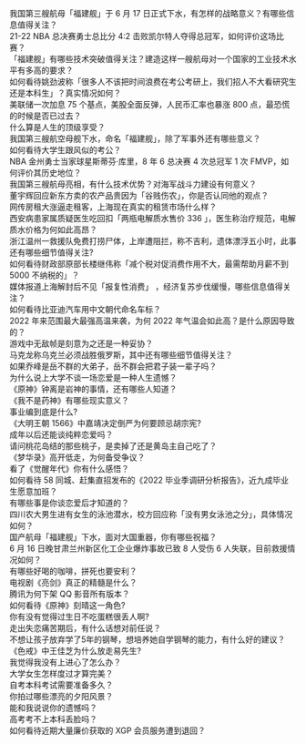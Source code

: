 我国第三艘航母「福建舰」于 6 月 17 日正式下水，有怎样的战略意义？有哪些信息值得关注？  
21-22 NBA 总决赛勇士总比分 4:2 击败凯尔特人夺得总冠军，如何评价这场比赛？  
「福建舰」有哪些技术突破值得关注？建造这样一艘航母对一个国家的工业技术水平有多高的要求？  
如何看待姚劲波称「很多人不该把时间浪费在考公考研上，我们招人不大看研究生还是本科生」？真实情况如何？  
美联储一次加息 75 个基点，美股全面反弹，人民币汇率也暴涨 800 点，最恐慌的时候是否已过去？  
什么算是人生的顶级享受？  
我国第三艘航空母舰下水，命名「福建舰」，除了军事外还有哪些意义？  
如何看待大学生跟风似的考公？  
NBA 金州勇士当家球星斯蒂芬·库里，8 年 6 总决赛 4 次总冠军 1 次 FMVP，如何评价其历史地位？  
我国第三艘航母亮相，有什么技术优势？对海军战斗力建设有何意义？  
董宇辉回应新东方卖的农产品贵因为「谷贱伤农」，你是否认同他的观点？  
网传房租大涨逼走租客，上海现在真实的租赁市场什么样？  
西安病患家属质疑医生吃回扣「两瓶电解质水售价 336 」，医生称治疗规范，电解质水价格为何如此高昂？  
浙江温州一救援队免费打捞尸体，上岸遭阻拦，称不吉利，遗体漂浮五小时，此事还有哪些细节值得关注?  
如何看待财政部原部长楼继伟称「减个税对促消费作用不大，最需帮助月薪不到 5000 不纳税的」？  
媒体报道上海解封后不见「报复性消费」 ，经济复苏步伐缓慢，哪些信息值得关注？  
如何看待比亚迪汽车用中文朝代命名车标？  
2022 年来范围最大最强高温来袭，为何 2022 年气温会如此高？是什么原因导致的？  
游戏中无敌帧是刻意为之还是一种妥协？  
马克龙称乌克兰必须战胜俄罗斯，其中还有哪些细节值得关注？  
如果乔峰是岳不群的大弟子，岳不群会把君子装一辈子吗？  
为什么说上大学不谈一场恋爱是一种人生遗憾？  
《原神》钟离是岩神的事情，还有哪些人知道？  
《我不是药神》有哪些现实意义？  
事业编到底是什么?  
《大明王朝 1566》中嘉靖决定倒严为何要顾忌胡宗宪?  
成年以后还能谈纯粹恋爱吗？  
请问桃花岛结的那些桃子，是卖掉了还是黄岛主自己吃了？  
《梦华录》高开低走，为何备受争议？  
看了《觉醒年代》你有什么感悟？  
如何看待 58 同城、赶集直招发布的《2022 毕业季调研分析报告》，近九成毕业生愿意加班？  
有哪些事是你谈恋爱后才知道的？  
四川农大男生进有女生的泳池潜水，校方回应称「没有男女泳池之分」，具体情况如何？  
国产航母「福建舰」下水，面对大国重器，你有哪些祝福？  
6 月 16 日晚甘肃兰州新区化工企业爆炸事故已致 8 人受伤 6 人失联，目前救援情况如何？  
有哪些好喝的咖啡，拼死也要安利？  
电视剧《亮剑》真正的精髓是什么？  
腾讯为何下架 QQ 影音所有版本？  
如何看待《原神》刻晴这一角色?  
你有没有觉得过生日不吃蛋糕很丢人啊?  
走出失恋痛苦期后，有什么话想对前任说？  
不想让孩子放弃学了5年的钢琴，想培养她自学钢琴的能力，有什么好的建议？  
《色戒》中王佳芝为什么放走易先生?  
我觉得我没有上进心了怎么办？  
大学女生怎样度过才算完美？  
自考本科考试需要准备多久？  
你拍过哪些漂亮的夕阳风景？  
能和我说说你的遗憾吗？  
高考考不上本科丢脸吗？  
如何看待近期大量廉价获取的 XGP 会员服务遭到退回？  
